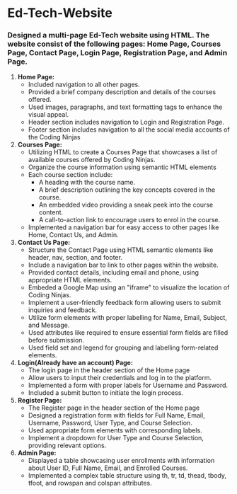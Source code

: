 # Ed-Tech-Website

<h3><b>Designed a multi-page Ed-Tech website using HTML. The website consist of the following pages: Home Page, Courses Page, Contact Page, Login Page, Registration Page, and Admin Page.</b></h3>
<ol> 

<li><b>Home Page:</b>

<ul>
<li>Included navigation to all other pages.</li>
<li>Provided a brief company description and details of the courses offered.</li>
<li>Used images, paragraphs, and text formatting tags to enhance the visual appeal.</li>
<li>Header section includes navigation to Login and Registration Page. </li>
<li>Footer section includes navigation to all the social media accounts of the Coding Ninjas</li>
</ul>
</li>

<li><b>Courses Page:</b>
<ul>
<li>Utilizing HTML to create a Courses Page that showcases a list of available courses offered by Coding Ninjas.</li>
<li>Organize the course information using semantic HTML elements </li>
<li>Each course section include:
<ul type="square">
<li>A heading with the course name.
</li>
<li>A brief description outlining the key concepts covered in the course.</li>
<li>An embedded video providing a sneak peek into the course content.</li>
<li>A call-to-action link to encourage users to enrol in the course.</li>
</ul>
</li>
<li>Implemented a navigation bar for easy access to other pages like Home, Contact Us, and Admin.</li>
</ul>
</li>

<li><b>Contact Us Page:</b>
<ul>
<li>Structure the Contact Page using HTML semantic elements like header, nav, section, and footer.</li>
<li>Include a navigation bar to link to other pages within the website.</li>
<li>Provided contact details, including email and phone, using appropriate HTML elements.</li>
<li>Embeded a Google Map using an "iframe" to visualize the location of Coding Ninjas.</li>
<li>Implement a user-friendly feedback form allowing users to submit inquiries and feedback.</li>
<li>Utilize form elements with proper labelling for Name, Email, Subject, and Message.</li>
<li>Used attributes like required to ensure essential form fields are filled before submission.</li>
<li>Used field set and legend for grouping and labelling form-related elements.</li>
</ul>
</li>

<li><b>Login(Already have an account) Page:</b>
<ul>
<li>The login page in the header section of the Home page</li>
<li>Allow users to input their credentials and log in to the platform.</li>
<li>Implemented a form with proper labels for Username and Password.</li>
<li>Included a submit button to initiate the login process.</li>
</ul>
</li>

<li><b>Register Page:</b>
<ul>
<li>The Register page in the header section of the Home page</li>
<li>Designed a registration form with fields for Full Name, Email, Username, Password, User Type, and Course Selection.</li>
<li>Used appropriate form elements with corresponding labels. </li>
<li>Implement a dropdown for User Type and Course Selection, providing relevant options.</li>
</ul>
</li>

<li><b>Admin Page:</b>
<ul>
<li>Displayed a table showcasing user enrollments with information about User ID, Full Name, Email, and Enrolled Courses.</li>
<li>Implemented a complex table structure using th, tr, td, thead, tbody, tfoot, and rowspan and colspan attributes.</li>
</ul>
</li>

</ol>
